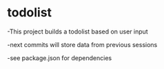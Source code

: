 # todolist

-This project builds a todolist based on user input

-next commits will store data from previous sessions

-see package.json for dependencies 
